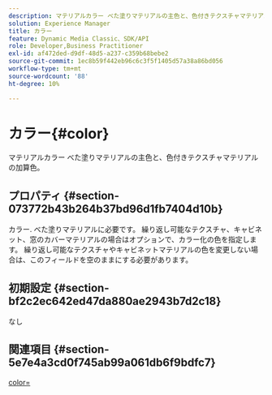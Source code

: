 ```yaml
---
description: マテリアルカラー べた塗りマテリアルの主色と、色付きテクスチャマテリアルの加算色。
solution: Experience Manager
title: カラー
feature: Dynamic Media Classic、SDK/API
role: Developer,Business Practitioner
exl-id: af472ded-d9df-48d5-a237-c359b68bebe2
source-git-commit: 1ec8b59f442eb96c6c3f5f1405d57a38a86bd056
workflow-type: tm+mt
source-wordcount: '88'
ht-degree: 10%

---
```


# カラー{#color}

マテリアルカラー べた塗りマテリアルの主色と、色付きテクスチャマテリアルの加算色。

## プロパティ {#section-073772b43b264b37bd96d1fb7404d10b}

カラー. べた塗りマテリアルに必要です。 繰り返し可能なテクスチャ、キャビネット、窓のカバーマテリアルの場合はオプションで、カラー化の色を指定します。 繰り返し可能なテクスチャやキャビネットマテリアルの色を変更しない場合は、このフィールドを空のままにする必要があります。

## 初期設定 {#section-bf2c2ec642ed47da880ae2943b7d2c18}

なし

## 関連項目 {#section-5e7e4a3cd0f745ab99a061db6f9bdfc7}

[color=](../../../../../ir-api/http-protocol/image-rendering-api-ref/c-ir-http-protocol-ref/c-ir-http-protocol-command-reference/r-ir-http-color.md#reference-ea3cba9edfe94dbab86d8f123a9ed0aa)
